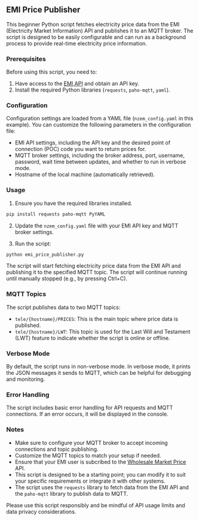 ## EMI Price Publisher

This beginner Python script fetches electricity price data from the EMI (Electricity Market Information) API and publishes it to an MQTT broker. The script is designed to be easily configurable and can run as a background process to provide real-time electricity price information.

### Prerequisites

Before using this script, you need to:

1. Have access to the [EMI API](https://emi.portal.azure-api.net/) and obtain an API key.
2. Install the required Python libraries (`requests`, `paho-mqtt`, `yaml`).

### Configuration

Configuration settings are loaded from a YAML file (`nzem_config.yaml` in this example). You can customize the following parameters in the configuration file:

- EMI API settings, including the API key and the desired point of connection (POC) code you want to return prices for.
- MQTT broker settings, including the broker address, port, username, password, wait time between updates, and whether to run in verbose mode.
- Hostname of the local machine (automatically retrieved).

### Usage

1. Ensure you have the required libraries installed.

```bash
pip install requests paho-mqtt PyYAML
```

2. Update the `nzem_config.yaml` file with your EMI API key and MQTT broker settings.

3. Run the script:

```bash
python emi_price_publisher.py
```

The script will start fetching electricity price data from the EMI API and publishing it to the specified MQTT topic. The script will continue running until manually stopped (e.g., by pressing Ctrl+C).

### MQTT Topics

The script publishes data to two MQTT topics:

- `tele/{hostname}/PRICES`: This is the main topic where price data is published.
- `tele/{hostname}/LWT`: This topic is used for the Last Will and Testament (LWT) feature to indicate whether the script is online or offline.

### Verbose Mode

By default, the script runs in non-verbose mode. In verbose mode, it prints the JSON messages it sends to MQTT, which can be helpful for debugging and monitoring.

### Error Handling

The script includes basic error handling for API requests and MQTT connections. If an error occurs, it will be displayed in the console.

### Notes

- Make sure to configure your MQTT broker to accept incoming connections and topic publishing.
- Customize the MQTT topics to match your setup if needed.
- Ensure that your EMI user is subcribed to the [Wholesale Market Price](https://emi.portal.azure-api.net/products/wholesale-price-data) API.
- This script is designed to be a starting point; you can modify it to suit your specific requirements or integrate it with other systems.
- The script uses the `requests` library to fetch data from the EMI API and the `paho-mqtt` library to publish data to MQTT.

Please use this script responsibly and be mindful of API usage limits and data privacy considerations.
